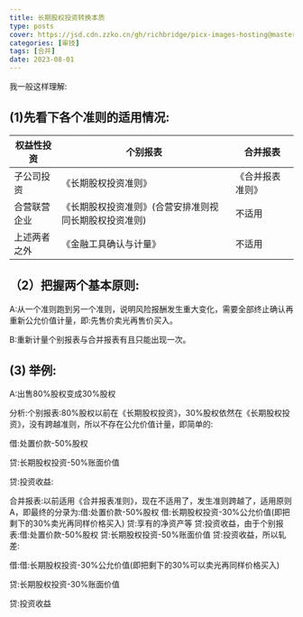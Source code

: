 ```yaml
---
title: 长期股权投资转换本质
type: posts
cover: https://jsd.cdn.zzko.cn/gh/richbridge/picx-images-hosting@master/thumbnail/audit.png
categories: [审技]
tags: [合并]
date: 2023-08-01
---
```

我一般这样理解:

## (1)先看下各个准则的适用情况:

|权益性投资|个别报表|合并报表|
|---|---|---|
|子公司投资|《长期股权投资准则》|《合并报表准则》|
|合营联营企业|《长期股权投资准则》(合营安排准则视同长期股权投资准则)|不适用|
|上述两者之外|《金融工具确认与计量》|不适用|

## （2）把握两个基本原则:

A:从一个准则跑到另一个准则，说明风险报酬发生重大变化，需要全部终止确认再重新公允价值计量，即:先售价卖光再售价买入。

B:重新计量个别报表与合并报表有且只能出现一次。

## (3) 举例:

A:出售80%股权变成30%股权

分析:个别报表:80%股权以前在《长期股权投资》，30%股权依然在《长期股权投资》，没有跨越准则，所以不存在公允价值计量，即简单的:

借:处置价款-50%股权 

贷:长期股权投资-50%账面价值 

贷:投资收益:

合并报表:以前适用《合并报表准则》，现在不适用了，发生准则跨越了，适用原则A，即最终的分录为:借:处置价款-50%股权 借:长期股权投资-30%公允价值(即把剩下的30%卖光再同样价格买入) 贷:享有的净资产等 贷:投资收益，由于个别报表:借:处置价款-50%股权 贷:长期股权投资-50%账面价值 贷:投资收益，所以轧差:

借:借:长期股权投资-30%公允价值(即把剩下的30%可以卖光再同样价格买入) 

贷:长期股权投资-30%账面价值 

贷:投资收益